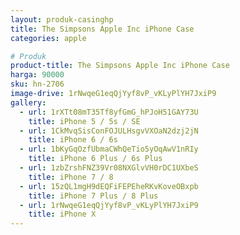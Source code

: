 ```yaml
---
layout: produk-casinghp
title: The Simpsons Apple Inc iPhone Case
categories: apple

# Produk
product-title: The Simpsons Apple Inc iPhone Case
harga: 90000
sku: hn-2706
image-drive: 1rNwqeG1eqQjYyf8vP_vKLyPlYH7JxiP9
gallery:
  - url: 1rXTt08mT35Tf8yfGmG_hPJoH51GAY73U
    title: iPhone 5 / 5s / SE
  - url: 1CkMvqSisConFOJULHsgvVXOaN2dzj2jN
    title: iPhone 6 / 6s
  - url: 1bKyGqOzfUbmaCWhQeTio5yOqAwV1nRIy
    title: iPhone 6 Plus / 6s Plus
  - url: 1zbZrshFNZ39Vr08NXGlvVH0rDC1UXbeS
    title: iPhone 7 / 8
  - url: 15zQL1mgH9dEQFiFEPEheRKvKoveOBxpb
    title: iPhone 7 Plus / 8 Plus
  - url: 1rNwqeG1eqQjYyf8vP_vKLyPlYH7JxiP9
    title: iPhone X
---
```

